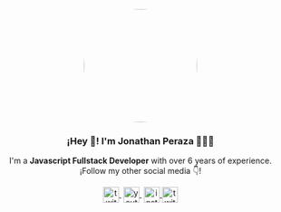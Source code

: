<p align="center" width="300" style="border-radius: 50%;">
   <img align="center" width="200" src="https://avatars.githubusercontent.com/u/6007230?v=4" style="overflow: hidden; border-radius:50%"/>
   <h3 align="center">¡Hey 👋! I'm Jonathan Peraza 👨🏻‍💻</h3>
</p>

<p align="center">I'm a <strong>Javascript Fullstack Developer</strong> with over 6 years of experience.<br />¡Follow my other social media 👇!</p>

<p align="center">
   <a href="https://twitch.tv/jpfelicianodev" target="blank" style='margin-right:4px'>
    <img align="center" src="https://cdn.jsdelivr.net/npm/simple-icons@3.0.1/icons/twitch.svg" alt="twitch-icon" height="28px" width="28px" />
  </a>
   <a href="https://youtube.com/@imjpfeliciano" target="blank" style='margin-right:4px'>
    <img align="center" src="https://cdn.jsdelivr.net/npm/simple-icons@3.0.1/icons/youtube.svg" alt="youtube-icon" height="28px" width="28px" />
  </a>
  <a href="https://instagram.com/jp.feliciano" target="blank">
    <img align="center" src="https://cdn.jsdelivr.net/npm/simple-icons@3.0.1/icons/instagram.svg" alt="insta-icon" height="28px" width="28px" />
  </a>
  <a href="https://twitter.com/JonathanPerazaF" target="blank">
    <img align="center" src="https://cdn.jsdelivr.net/npm/simple-icons@3.0.1/icons/twitter.svg" alt="twitter-icon" height="28px" width="28px" />
  </a>
</p>
